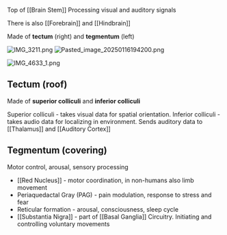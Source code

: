 Top of [[Brain Stem]]
Processing visual and auditory signals

There is also [[Forebrain]] and [[Hindbrain]]

Made of **tectum** (right) and **tegmentum** (left)

![IMG_3211.png](img_3211.png)
![Pasted_image_20250116194200.png](pasted_image_20250116194200.png)

![IMG_4633\_1.png](img_4633_1.png)

## Tectum (roof)

Made of **superior colliculi** and **inferior colliculi**

Superior colliculi - takes visual data for spatial orientation.
Inferior colliculi - takes audio data for localizing in environment. Sends auditory data to [[Thalamus]] and [[Auditory Cortex]]

## Tegmentum (covering)

Motor control, arousal, sensory processing

* [[Red Nucleus]] - motor coordination, in non-humans also limb movement
* Periaquedactal Gray (PAG) - pain modulation, response to stress and fear
* Reticular formation - arousal, consciousness, sleep cycle
* [[Substantia Nigra]] - part of [[Basal Ganglia]] Circuitry. Initiating and controlling voluntary movements
